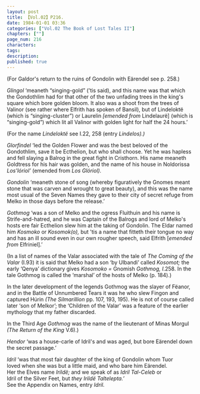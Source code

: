 ```yaml
---
layout: post
title: 【Vol.02】P216.
date: 1984-01-01 03:36
categories: ["Vol.02 The Book of Lost Tales II"]
chapters: [""]
page_num: 216
characters: 
tags: 
description: 
published: true
---
```


<p style="text-indent: 0;">
(For Galdor's return to the ruins of Gondolin with Eärendel see p. 258.)
</p>

<I>Glingol </I>‘meaneth “singing-gold” ('tis said), and this name was that which the Gondothlim had for that other of the two unfading trees in the king's square which bore golden bloom. It also was a shoot from the trees of Valinor (see rather where Elfrith has spoken of Bansil), but of Lindeloktë (which is “singing-cluster”) or Laurelin <I>[emended from </I>Lindelaurë] (which is “singing-gold”) which lit all Valinor with golden light for half the 24 hours.’

(For the name <I>Lindeloktë </I>see I.22, 258 (entry <I>Lindelos).)</I>

<I>Glorfindel </I>‘led the Golden Flower and was the best beloved of the Gondothlim, save it be Ecthelion, but who shall choose. Yet he was hapless and fell slaying a Balrog in the great fight in Cristhorn. His name meaneth Goldtress for his hair was golden, and the name of his house in Noldorissa <I>Los'lóriol’ </I>(emended from <I>Los Glóriol).</I>

<I>Gondolin </I>‘meaneth stone of song (whereby figuratively the Gnomes meant stone that was carven and wrought to great beauty), and this was the name most usual of the Seven Names they gave to their city of secret refuge from Melko in those days before the release.’

<I>Gothmog </I>‘was a son of Melko and the ogress Fluithuin and his name is Strife-and-hatred, and he was Captain of the Balrogs and lord of Melko's hosts ere fair Ecthelion slew him at the taking of Gondolin. The Eldar named him <I>Kosmoko </I>or <I>Kosomok(o), </I>but 'tis a name that fitteth their tongue no way and has an ill sound even in our own rougher speech, said Elfrith [<I>emended from </I>Elfriniel].’

(In a list of names of the Valar associated with the tale of <I>The Coming of the Valar </I>(I.93) it is said that Melko had a son ‘by Ulbandi’ called <I>Kosomot; </I>the early ‘Qenya’ dictionary gives <I>Kosomoko = </I>Gnomish <I>Gothmog, I</I>.258. In the tale Gothmog is called the ‘marshal’ of the hosts of Melko (p. 184).)

In the later development of the legends Gothmog was the slayer of Fëanor, and in the Battle of Unnumbered Tears it was he who slew Fingon and captured Húrin <I>(The Silmarillion </I>pp. 107, 193, 195). He is not of course called later ‘son of Melkor’; the ‘Children of the Valar’ was a feature of the earlier mythology that my father discarded.

In the Third Age <I>Gothmog </I>was the name of the lieutenant of Minas Morgul <I>(The Return of the King </I>V.6).)

<I>Hendor </I>‘was a house-carle of Idril's and was aged, but bore Eärendel down the secret passage.’

<I>Idril </I>‘was that most fair daughter of the king of Gondolin whom Tuor<BR>loved when she was but a little maid, and who bare him Eärendel.<BR>Her the Elves name <I>Irildë; </I>and we speak of as <I>Idril Tal-Celeb </I>or<BR>Idril of the Silver Feet, but <I>they Irildë Taltelepta.’<BR></I>See the Appendix on Names, entry <I>Idril.</I>

